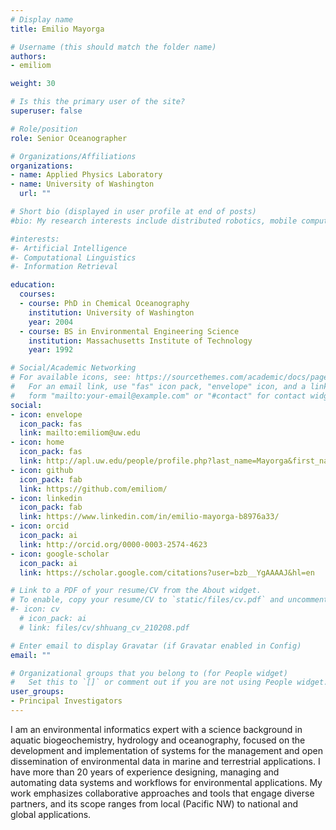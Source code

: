 ```yaml
---
# Display name
title: Emilio Mayorga

# Username (this should match the folder name)
authors:
- emiliom

weight: 30

# Is this the primary user of the site?
superuser: false

# Role/position
role: Senior Oceanographer

# Organizations/Affiliations
organizations:
- name: Applied Physics Laboratory
- name: University of Washington
  url: ""

# Short bio (displayed in user profile at end of posts)
#bio: My research interests include distributed robotics, mobile computing and programmable matter.

#interests:
#- Artificial Intelligence
#- Computational Linguistics
#- Information Retrieval

education:
  courses:
  - course: PhD in Chemical Oceanography
    institution: University of Washington
    year: 2004
  - course: BS in Environmental Engineering Science
    institution: Massachusetts Institute of Technology
    year: 1992

# Social/Academic Networking
# For available icons, see: https://sourcethemes.com/academic/docs/page-builder/#icons
#   For an email link, use "fas" icon pack, "envelope" icon, and a link in the
#   form "mailto:your-email@example.com" or "#contact" for contact widget.
social:
- icon: envelope
  icon_pack: fas
  link: mailto:emiliom@uw.edu
- icon: home
  icon_pack: fas
  link: http://apl.uw.edu/people/profile.php?last_name=Mayorga&first_name=Emilio
- icon: github
  icon_pack: fab
  link: https://github.com/emiliom/
- icon: linkedin
  icon_pack: fab
  link: https://www.linkedin.com/in/emilio-mayorga-b8976a33/
- icon: orcid
  icon_pack: ai
  link: http://orcid.org/0000-0003-2574-4623
- icon: google-scholar
  icon_pack: ai
  link: https://scholar.google.com/citations?user=bzb__YgAAAAJ&hl=en

# Link to a PDF of your resume/CV from the About widget.
# To enable, copy your resume/CV to `static/files/cv.pdf` and uncomment the lines below.
#- icon: cv
  # icon_pack: ai
  # link: files/cv/shhuang_cv_210208.pdf

# Enter email to display Gravatar (if Gravatar enabled in Config)
email: ""

# Organizational groups that you belong to (for People widget)
#   Set this to `[]` or comment out if you are not using People widget.
user_groups:
- Principal Investigators
---
```


I am an environmental informatics expert with a science background in aquatic biogeochemistry, hydrology and oceanography, focused on the development and implementation of systems for the management and open dissemination of environmental data in marine and terrestrial applications. I have more than 20 years of experience designing, managing and automating data systems and workflows for environmental applications. My work emphasizes collaborative approaches and tools that engage diverse partners, and its scope ranges from local (Pacific NW) to national and global applications.
